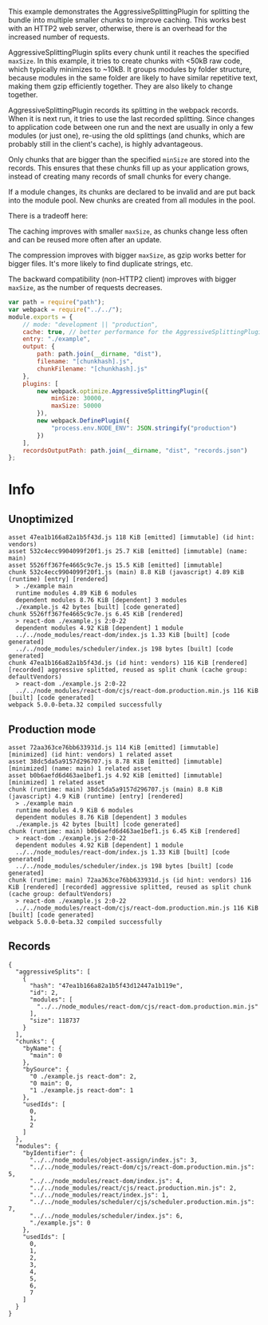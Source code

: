 This example demonstrates the AggressiveSplittingPlugin for splitting the bundle into multiple smaller chunks to improve caching. This works best with an HTTP2 web server, otherwise, there is an overhead for the increased number of requests.

AggressiveSplittingPlugin splits every chunk until it reaches the specified `maxSize`. In this example, it tries to create chunks with <50kB raw code, which typically minimizes to ~10kB. It groups modules by folder structure, because modules in the same folder are likely to have similar repetitive text, making them gzip efficiently together. They are also likely to change together.

AggressiveSplittingPlugin records its splitting in the webpack records. When it is next run, it tries to use the last recorded splitting. Since changes to application code between one run and the next are usually in only a few modules (or just one), re-using the old splittings (and chunks, which are probably still in the client's cache), is highly advantageous.

Only chunks that are bigger than the specified `minSize` are stored into the records. This ensures that these chunks fill up as your application grows, instead of creating many records of small chunks for every change.

If a module changes, its chunks are declared to be invalid and are put back into the module pool. New chunks are created from all modules in the pool.

There is a tradeoff here:

The caching improves with smaller `maxSize`, as chunks change less often and can be reused more often after an update.

The compression improves with bigger `maxSize`, as gzip works better for bigger files. It's more likely to find duplicate strings, etc.

The backward compatibility (non-HTTP2 client) improves with bigger `maxSize`, as the number of requests decreases.

```js
var path = require("path");
var webpack = require("../../");
module.exports = {
	// mode: "development || "production",
	cache: true, // better performance for the AggressiveSplittingPlugin
	entry: "./example",
	output: {
		path: path.join(__dirname, "dist"),
		filename: "[chunkhash].js",
		chunkFilename: "[chunkhash].js"
	},
	plugins: [
		new webpack.optimize.AggressiveSplittingPlugin({
			minSize: 30000,
			maxSize: 50000
		}),
		new webpack.DefinePlugin({
			"process.env.NODE_ENV": JSON.stringify("production")
		})
	],
	recordsOutputPath: path.join(__dirname, "dist", "records.json")
};
```

# Info

## Unoptimized

```
asset 47ea1b166a82a1b5f43d.js 118 KiB [emitted] [immutable] (id hint: vendors)
asset 532c4ecc9904099f20f1.js 25.7 KiB [emitted] [immutable] (name: main)
asset 5526ff367fe4665c9c7e.js 15.5 KiB [emitted] [immutable]
chunk 532c4ecc9904099f20f1.js (main) 8.8 KiB (javascript) 4.89 KiB (runtime) [entry] [rendered]
  > ./example main
  runtime modules 4.89 KiB 6 modules
  dependent modules 8.76 KiB [dependent] 3 modules
  ./example.js 42 bytes [built] [code generated]
chunk 5526ff367fe4665c9c7e.js 6.45 KiB [rendered]
  > react-dom ./example.js 2:0-22
  dependent modules 4.92 KiB [dependent] 1 module
  ../../node_modules/react-dom/index.js 1.33 KiB [built] [code generated]
  ../../node_modules/scheduler/index.js 198 bytes [built] [code generated]
chunk 47ea1b166a82a1b5f43d.js (id hint: vendors) 116 KiB [rendered] [recorded] aggressive splitted, reused as split chunk (cache group: defaultVendors)
  > react-dom ./example.js 2:0-22
  ../../node_modules/react-dom/cjs/react-dom.production.min.js 116 KiB [built] [code generated]
webpack 5.0.0-beta.32 compiled successfully
```

## Production mode

```
asset 72aa363ce76bb633931d.js 114 KiB [emitted] [immutable] [minimized] (id hint: vendors) 1 related asset
asset 38dc5da5a9157d296707.js 8.78 KiB [emitted] [immutable] [minimized] (name: main) 1 related asset
asset b0b6aefd6d463ae1bef1.js 4.92 KiB [emitted] [immutable] [minimized] 1 related asset
chunk (runtime: main) 38dc5da5a9157d296707.js (main) 8.8 KiB (javascript) 4.9 KiB (runtime) [entry] [rendered]
  > ./example main
  runtime modules 4.9 KiB 6 modules
  dependent modules 8.76 KiB [dependent] 3 modules
  ./example.js 42 bytes [built] [code generated]
chunk (runtime: main) b0b6aefd6d463ae1bef1.js 6.45 KiB [rendered]
  > react-dom ./example.js 2:0-22
  dependent modules 4.92 KiB [dependent] 1 module
  ../../node_modules/react-dom/index.js 1.33 KiB [built] [code generated]
  ../../node_modules/scheduler/index.js 198 bytes [built] [code generated]
chunk (runtime: main) 72aa363ce76bb633931d.js (id hint: vendors) 116 KiB [rendered] [recorded] aggressive splitted, reused as split chunk (cache group: defaultVendors)
  > react-dom ./example.js 2:0-22
  ../../node_modules/react-dom/cjs/react-dom.production.min.js 116 KiB [built] [code generated]
webpack 5.0.0-beta.32 compiled successfully
```

## Records

```
{
  "aggressiveSplits": [
    {
      "hash": "47ea1b166a82a1b5f43d12447a1b119e",
      "id": 2,
      "modules": [
        "../../node_modules/react-dom/cjs/react-dom.production.min.js"
      ],
      "size": 118737
    }
  ],
  "chunks": {
    "byName": {
      "main": 0
    },
    "bySource": {
      "0 ./example.js react-dom": 2,
      "0 main": 0,
      "1 ./example.js react-dom": 1
    },
    "usedIds": [
      0,
      1,
      2
    ]
  },
  "modules": {
    "byIdentifier": {
      "../../node_modules/object-assign/index.js": 3,
      "../../node_modules/react-dom/cjs/react-dom.production.min.js": 5,
      "../../node_modules/react-dom/index.js": 4,
      "../../node_modules/react/cjs/react.production.min.js": 2,
      "../../node_modules/react/index.js": 1,
      "../../node_modules/scheduler/cjs/scheduler.production.min.js": 7,
      "../../node_modules/scheduler/index.js": 6,
      "./example.js": 0
    },
    "usedIds": [
      0,
      1,
      2,
      3,
      4,
      5,
      6,
      7
    ]
  }
}
```
